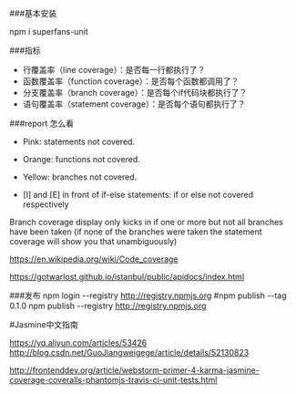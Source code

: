###基本安装

npm i superfans-unit


###指标

- 行覆盖率（line coverage）：是否每一行都执行了？
- 函数覆盖率（function coverage）：是否每个函数都调用了？
- 分支覆盖率（branch coverage）：是否每个if代码块都执行了？
- 语句覆盖率（statement coverage）：是否每个语句都执行了？

###report 怎么看

- Pink: statements not covered.

- Orange: functions not covered.

- Yellow: branches not covered.

- [I] and [E] in front of if-else statements: if or else not covered respectively

Branch coverage display only kicks in if one or more but not all branches have been taken
(if none of the branches were taken the statement coverage will show you that unambiguously)

https://en.wikipedia.org/wiki/Code_coverage

https://gotwarlost.github.io/istanbul/public/apidocs/index.html



###发布
npm login --registry http://registry.npmjs.org
#npm publish --tag 0.1.0
npm publish --registry http://registry.npmjs.org


#Jasmine中文指南

https://yq.aliyun.com/articles/53426
http://blog.csdn.net/GuoJiangweigege/article/details/52130823


http://frontenddev.org/article/webstorm-primer-4-karma-jasmine-coverage-coveralls-phantomjs-travis-ci-unit-tests.html